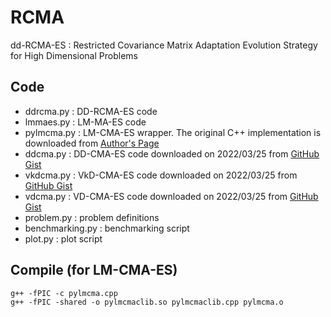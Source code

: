 # RCMA
dd-RCMA-ES : Restricted Covariance Matrix Adaptation Evolution Strategy for High Dimensional Problems

## Code

* ddrcma.py : DD-RCMA-ES code
* lmmaes.py : LM-MA-ES code
* pylmcma.py : LM-CMA-ES wrapper. The original C++ implementation is downloaded from [Author's Page](http://loshchilov.com/index.html)
* ddcma.py : DD-CMA-ES code downloaded on 2022/03/25 from [GitHub Gist](https://gist.github.com/youheiakimoto/1180b67b5a0b1265c204cba991fa8518)
* vkdcma.py : VkD-CMA-ES code downloaded on 2022/03/25 from [GitHub Gist](https://gist.github.com/youheiakimoto/2fb26c0ace43c22b8f19c7796e69e108)
* vdcma.py : VD-CMA-ES code downloaded on 2022/03/25 from [GitHub Gist](https://gist.github.com/youheiakimoto/08b95b52dfbf8832afc71dfff3aed6c8)
* problem.py : problem definitions
* benchmarking.py : benchmarking script
* plot.py : plot script

## Compile (for LM-CMA-ES)

```
g++ -fPIC -c pylmcma.cpp
g++ -fPIC -shared -o pylmcmaclib.so pylmcmaclib.cpp pylmcma.o
```
